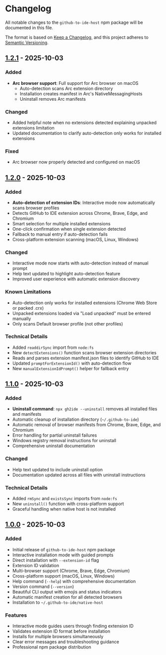 # Changelog

All notable changes to the `github-to-ide-host` npm package will be documented in this file.

The format is based on [Keep a Changelog](https://keepachangelog.com/en/1.0.0/),
and this project adheres to [Semantic Versioning](https://semver.org/spec/v2.0.0.html).

## [1.2.1] - 2025-10-03

### Added
- **Arc browser support**: Full support for Arc browser on macOS
  - Auto-detection scans Arc extension directory
  - Installation creates manifest in Arc's NativeMessagingHosts
  - Uninstall removes Arc manifests

### Changed
- Added helpful note when no extensions detected explaining unpacked extensions limitation
- Updated documentation to clarify auto-detection only works for installed extensions

### Fixed
- Arc browser now properly detected and configured on macOS

## [1.2.0] - 2025-10-03

### Added
- **Auto-detection of extension IDs**: Interactive mode now automatically scans browser profiles
- Detects GitHub to IDE extension across Chrome, Brave, Edge, and Chromium
- Smart selection for multiple installed extensions
- One-click confirmation when single extension detected
- Fallback to manual entry if auto-detection fails
- Cross-platform extension scanning (macOS, Linux, Windows)

### Changed
- Interactive mode now starts with auto-detection instead of manual prompt
- Help text updated to highlight auto-detection feature
- Improved user experience with automatic extension discovery

### Known Limitations
- Auto-detection only works for installed extensions (Chrome Web Store or packed .crx)
- Unpacked extensions loaded via "Load unpacked" must be entered manually
- Only scans Default browser profile (not other profiles)

### Technical Details
- Added `readdirSync` import from `node:fs`
- New `detectExtensions()` function scans browser extension directories
- Reads and parses extension manifest.json files to identify GitHub to IDE
- Updated `promptForExtensionId()` with auto-detection flow
- New `manualExtensionIdPrompt()` helper for fallback entry

## [1.1.0] - 2025-10-03

### Added
- **Uninstall command**: `npx gh2ide --uninstall` removes all installed files and manifests
- Automatic cleanup of installation directory (`~/.github-to-ide`)
- Automatic removal of browser manifests from Chrome, Brave, Edge, and Chromium
- Error handling for partial uninstall failures
- Windows registry removal instructions for uninstall
- Comprehensive uninstall documentation

### Changed
- Help text updated to include uninstall option
- Documentation updated across all files with uninstall instructions

### Technical Details
- Added `rmSync` and `existsSync` imports from `node:fs`
- New `uninstall()` function with cross-platform support
- Graceful handling when native host is not installed

## [1.0.0] - 2025-10-03

### Added
- Initial release of `github-to-ide-host` npm package
- Interactive installation mode with guided prompts
- Direct installation with `--extension-id` flag
- Extension ID validation
- Multi-browser support (Chrome, Brave, Edge, Chromium)
- Cross-platform support (macOS, Linux, Windows)
- Help command (`--help`) with comprehensive documentation
- Version command (`--version`)
- Beautiful CLI output with emojis and status indicators
- Automatic manifest creation for all detected browsers
- Installation to `~/.github-to-ide/native-host`

### Features
- Interactive mode guides users through finding extension ID
- Validates extension ID format before installation
- Installs for multiple browsers simultaneously
- Clear error messages and troubleshooting guidance
- Professional npm package distribution

[1.2.1]: https://github.com/justinloveless/github-to-ide/compare/v1.2.0...v1.2.1
[1.2.0]: https://github.com/justinloveless/github-to-ide/compare/v1.1.0...v1.2.0
[1.1.0]: https://github.com/justinloveless/github-to-ide/compare/v1.0.0...v1.1.0
[1.0.0]: https://github.com/justinloveless/github-to-ide/releases/tag/v1.0.0

